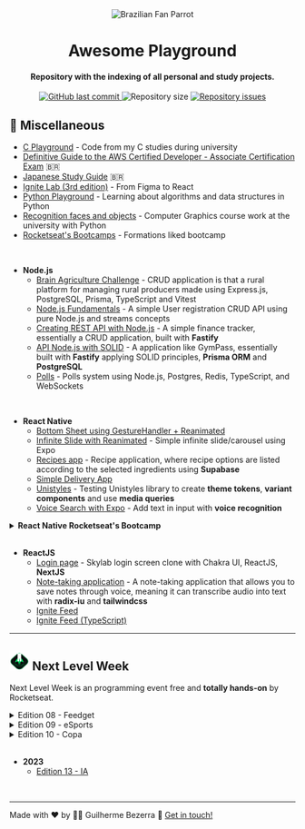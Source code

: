  <div align="center">
    <img alt="Brazilian Fan Parrot" height="40" src="https://cultofthepartyparrot.com/parrots/hd/brazilianfanparrot.gif" >
    <h1 align="center">
      Awesome Playground
   </h1>
</div>

<h4 align="center">
   Repository with the indexing of all personal and study projects.
</h4>

<p align="center">
  <a href="https://github.com/gbdsantos/awesome-playground/commits/master">
    <img alt="GitHub last commit" src="https://img.shields.io/github/last-commit/gbdsantos/awesome-playground.svg">
  </a>

  <img alt="Repository size" src="https://img.shields.io/github/repo-size/gbdsantos/awesome-playground.svg">

  <a href="https://github.com/gbdsantos/awesome-playground/issues">
    <img alt="Repository issues" src="https://img.shields.io/github/issues/gbdsantos/awesome-playground.svg">
  </a>
</p>

## :school_satchel: Miscellaneous

- [C Playground](https://github.com/gbdsantos/c-playground "C Playground") - Code from my C studies during university
- [Definitive Guide to the AWS Certified Developer - Associate Certification Exam](https://github.com/gbdsantos/aws-certified-developer-associate-roadmap "Cheatsheet for AWS Certified Developer - Associate Certification Exam made to brazilian community") 🇧🇷
- [Japanese Study Guide](https://github.com/gbdsantos/guia-estudo-japones "Curation of useful resources for the brazilian community of Japanese students") 🇧🇷
- [Ignite Lab (3rd edition)](https://github.com/gbdsantos/reactjs-rocketseat-ignite-lab-3-design-system "Create Design System and use Storybook with React.js") - From Figma to React
- [Python Playground](https://github.com/gbdsantos/python-playground "Python Playground: algorithms and data structures in Python") - Learning about algorithms and data structures in Python
- [Recognition faces and objects](https://github.com/gbdsantos/recognition-faces-and-objects "recognition faces and objects") - Computer Graphics course work at the university with Python
- [Rocketseat's Bootcamps](https://github.com/gbdsantos/ignite "Rocketseat's Bootcamps") - Formations liked bootcamp

<br>

- **Node.js**
  - [Brain Agriculture Challenge](https://github.com/gbdsantos/brain-agriculture-challenge "Brain Agriculture Challenge with Express.js") - CRUD application is that a rural platform for managing rural producers made using Express.js, PostgreSQL, Prisma, TypeScript and Vitest
  - [Node.js Fundamentals](https://github.com/gbdsantos/ignite/tree/master/nodejs/01-nodejs-fundamentals "Register users CRUD application - Node.js Ignite project 01") - A simple User registration CRUD API using pure Node.js and streams concepts
  - [Creating REST API with Node.js](https://github.com/gbdsantos/ignite/tree/master/nodejs/02-creating-rest-api-with-nodejs "Finance tracker - Node.js Ignite project 02") - A simple finance tracker, essentially a CRUD application, built with **Fastify**
  - [API Node.js with SOLID](https://github.com/gbdsantos/ignite/tree/master/nodejs/03-api-solid "GymPass style application - Node.js Ignite project 03") - A application like GymPass, essentially built with **Fastify** applying SOLID principles, **Prisma ORM** and **PostgreSQL**
  - [Polls](https://github.com/gbdsantos/next-level-week-14-expert/tree/master/server "Polls system using Node.js, Postgres, Redis, TypeScript, and WebSockets. Development during 14ª edition Next Nevel Week - Expert event.") - Polls system using Node.js, Postgres, Redis, TypeScript, and WebSockets

<br>

- **React Native**
  - [Bottom Sheet using GestureHandler + Reanimated](https://github.com/gbdsantos/awesome-playground/tree/master/react-native/bottom-sheet "Animated bottom sheet modal with Gesture Handler + Reanimated")
  - [Infinite Slide with Reanimated](https://github.com/gbdsantos/awesome-playground/tree/master/react-native/infinite-slide-with-reanimated "Infinite Slide with Reanimated using Expo") - Simple infinite slide/carousel using Expo
  - [Recipes app](https://github.com/gbdsantos/awesome-playground/tree/master/react-native/recipes-app "Recipes app using Expo, Expo Router and Supabase") - Recipe application, where recipe options are listed according to the selected ingredients using **Supabase**
  - [Simple Delivery App](https://github.com/gbdsantos/next-level-week-14-expert/tree/master/mobile "A simple food delivery mobile app. Development during 14ª edition Next Nevel Week - Expert event.")
  - [Unistyles](https://github.com/gbdsantos/awesome-playground/tree/master/react-native/unistyles "react-native-unistyles - Level up your React Native Stylesheet!") - Testing Unistyles library to create **theme tokens**, **variant components** and use **media queries**
  - [Voice Search with Expo](https://github.com/gbdsantos/awesome-playground/tree/master/react-native/voice-search "Search by Voice in React Native + Expo using react-native-voice") - Add text in input with **voice recognition**

<details>
   <summary>
    <span style="font-weight: bold;">
      React Native Rocketseat's Bootcamp
    </span>
  </summary>

   - [GoFinances](https://github.com/gbdsantos/react-native-gofinances "Project 01: Finance app") - GoFinances is a finance tracking app
   - [Ignite Teams](https://github.com/gbdsantos/react-native-ignite-teams "Project 02: Ignite Teams")
   - [Ignite Gym](https://github.com/gbdsantos/react-native-rocketseat-ignite-gym "Project 03: Ignite Gym made with library component NativeBase") - Exercise guide app made using **component library** NativeBase
   - [Ignite Fleet](https://github.com/gbdsantos/ignite-fleet "Project 06: Ignite Fleet a track vehicle app") - Ains to learn about **Social Login**, **Maps** and with **offline first driven** development approach
   - [iWeather](https://github.com/gbdsantos/iweather "Project 07: iWeather a climate app") - Focused in learn about **automated testing**, **publishing apps** and **CI/CD**
</details>

<br>

- **ReactJS**
  - [Login page](https://github.com/gbdsantos/reactjs-nextjs-skylab-login-clone "Skylab landing page clone - Code/drops #50")  - Skylab login screen clone with Chakra UI, ReactJS, **NextJS**
  - [Note-taking application](https://github.com/gbdsantos/next-level-week-14-expert/tree/master/web "A note-taking application that allows you to save notes through voice, meaning it can transcribe audio into text. Development during 14ª edition Next Nevel Week - Expert event.") - A note-taking application that allows you to save notes through voice, meaning it can transcribe audio into text with **radix-iu** and **tailwindcss**
  - [Ignite Feed](https://github.com/gbdsantos/reactjs-rocketseat-ignite-fundamentals-2022 "Social media application")
  - [Ignite Feed (TypeScript)](https://github.com/gbdsantos/reactjs-ignite-feed "Social media application")

---

## <img alt="Next level week logo" src="./assets/rockeseat-logo-nlw-impulse.svg" style="height:35px; width:35px;"  /> Next Level Week

Next Level Week is an programming event free and **totally hands-on** by Rocketseat.

<details>
   <summary>Edition 08 - Feedget</summary>

Application made during **Next Level Week - Return** event by Rocketseat in 2022.

- <img alt="Node.js icon" src="./assets/nodejs-logo.png" style="height: 2%; width: 2%;"  /> [Back-end](https://github.com/gbdsantos/nodejs-rocketseat-nlw-return "Feedget back-end made with Node.js")
- <img alt="ReactJS icon" src="./assets/reactjs-icon.png" style="height: 2%; width: 2%;"  /> [Front-end](https://github.com/gbdsantos/reactjs-rocketseat-nlw-return "Feedget front-end made with ReactJS")
- <img alt="React Native icon" src="./assets/react-native-icon.png" style="height: 2%; width: 2%;"  /> [Mobile](https://github.com/gbdsantos/react-native-rocketseat-nlw-return "Feedget mobile made with React Native")
</details>

<details>
  <summary>Edition 09 - eSports </summary>

Application that connect gamers made during **Next Level Week - eSports** event by Rocketseat in 09/2022.

- <img alt="Node.js icon" src="./assets/nodejs-logo.png" style="height:20px; width:20px;"  /> [Back-end](https://github.com/gbdsantos/nodejs-rocketseat-nlw-e-sports "eSports back-end application made with Node.js")
- <img alt="ReactJS icon" src="./assets/reactjs-icon.png" style="height:20px; width:20px;"  /> [Front-end](https://github.com/gbdsantos/reactjs-rocketseat-nlw-e-sports "eSports front-end application made with ReactJS")
- <img alt="React Native icon" src="./assets/react-native-icon.png" style="height:20px; width:20px;"  /> [Mobile](https://github.com/gbdsantos/react-native-rocketseat-nlw-e-sports "eSports mobile app made with React Native")
</details>

<details>
  <summary>Edition 10 - Copa </summary>

Application that create Polls made during **Next Level Week - Copa** event by Rocketseat in 10/2022.

- <img alt="Node.js icon" src="./assets/nodejs-logo.png" style="height:20px; width:20px;"  /> [Back-end](https://github.com/gbdsantos/nodejs-rocketseat-nlw-copa "Back-end application made with Node.js")
- <img alt="ReactJS icon" src="./assets/reactjs-icon.png" style="height:20px; width:20px;"  /> [Front-end](https://github.com/gbdsantos/reactjs-rocketseat-nlw-copa "Front-end application made with ReactJS")
- <img alt="React Native icon" src="./assets/react-native-icon.png" style="height:20px; width:20px;"  /> [Mobile](https://github.com/gbdsantos/react-native-rocketseat-nlw-copa "Mobile app made with React Native")
</details>

<br>

- **2023**
  - [Edition 13 - IA](https://github.com/gbdsantos/next-level-week-13-upload-ai "Upload.ai - A full-stack video transcription application")

<br>

---

Made with ❤️ by 🧑‍🚀 Guilherme Bezerra 👋 [Get in touch!](https://www.linkedin.com/in/gbdsantos/)
